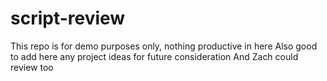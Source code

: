 # script-review
This repo is for demo purposes only, nothing productive in here
Also good to add here any project ideas for future consideration
And Zach could review too
